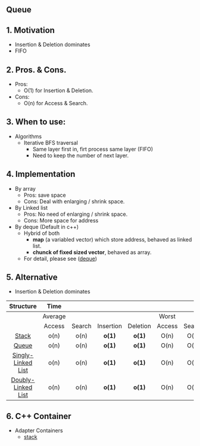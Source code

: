 ## Queue
## 1. Motivation
- Insertion & Deletion dominates
- FIFO

## 2. Pros. & Cons.
- Pros: 
    - O(1) for Insertion & Deletion.
- Cons:
    - O(n) for Access & Search.

## 3. When to use:
- Algorithms
    - Iterative BFS traversal
        - Same layer first in, firt process same layer (FIFO)
        - Need to keep the number of next layer.
    
## 4. Implementation
- By array
    - Pros: save space
    - Cons: Deal with enlarging / shrink space.
- By Linked list
    - Pros: No need of enlarging / shrink space.
    - Cons: More space for address
- By deque (Default in c++)
    - Hybrid of both
        - **map** (a variabled vector) which store address, behaved as linked list.
        - **chunck of fixed sized vector**, behaved as array.
    - For detail, please see ([deque](../2_Containers/deque/deque.md))
   
## 5. Alternative
- Insertion & Deletion dominates

Structure |**Time**| | | | | | | |**Space**
:-----:|:-----:|:-----:|:-----:|:-----:|:-----:|:-----:|:-----:|:-----:|:-----:
 ||Average| | | |Worst| | | |Worst
 ||Access|Search|Insertion|Deletion|Access|Search|Insertion|Deletion|-
[Stack](../1_DataStructure/ch3_StackAndQueue/3_2_Stack.md)|o(n)|o(n)|**o(1)**|**o(1)**|O(n)|O(n)|**O(1)**|**O(1)**|O(n)
[Queue](../1_DataStructure/ch3_StackAndQueue/3_3_Queue.md)|o(n)|o(n)|**o(1)**|**o(1)**|O(n)|O(n)|**O(1)**|**O(1)**|O(n)
[Singly-Linked List](../1_DataStructure/ch4_LinkedList/4_1_SinglyLinkedList.md)|o(n)|o(n)|**o(1)**|**o(1)**|O(n)|O(n)|**O(1)**|**O(1)**|O(n)
[Doubly-Linked List](../1_DataStructure/ch4_LinkedList/4_10_DoublyLinkedList.md)|o(n)|o(n)|**o(1)**|**o(1)**|O(n)|O(n)|**O(1)**|**O(1)**|O(n)

## 6. C++ Container
- Adapter Containers
    - [stack](../2_Containers/stack/stack.md)